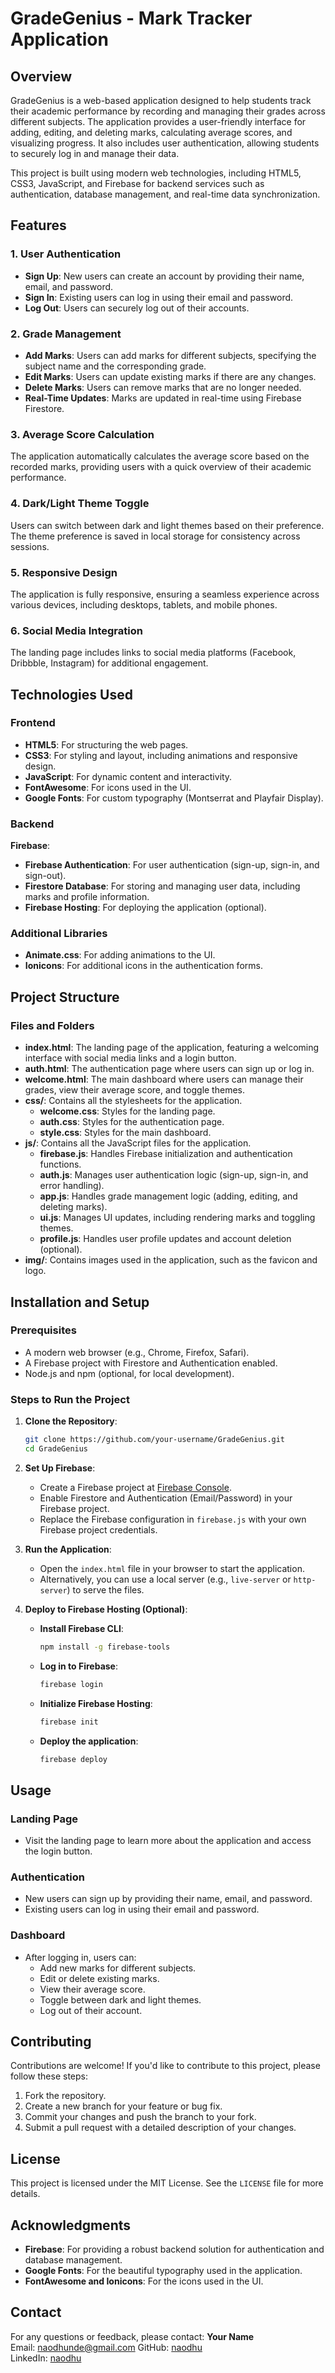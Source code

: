 # GradeGenius - Mark Tracker Application

## Overview

GradeGenius is a web-based application designed to help students track their academic performance by recording and managing their grades across different subjects. The application provides a user-friendly interface for adding, editing, and deleting marks, calculating average scores, and visualizing progress. It also includes user authentication, allowing students to securely log in and manage their data.

This project is built using modern web technologies, including HTML5, CSS3, JavaScript, and Firebase for backend services such as authentication, database management, and real-time data synchronization.

## Features

### 1. User Authentication

- **Sign Up**: New users can create an account by providing their name, email, and password.
- **Sign In**: Existing users can log in using their email and password.
- **Log Out**: Users can securely log out of their accounts.

### 2. Grade Management

- **Add Marks**: Users can add marks for different subjects, specifying the subject name and the corresponding grade.
- **Edit Marks**: Users can update existing marks if there are any changes.
- **Delete Marks**: Users can remove marks that are no longer needed.
- **Real-Time Updates**: Marks are updated in real-time using Firebase Firestore.

### 3. Average Score Calculation

The application automatically calculates the average score based on the recorded marks, providing users with a quick overview of their academic performance.

### 4. Dark/Light Theme Toggle

Users can switch between dark and light themes based on their preference. The theme preference is saved in local storage for consistency across sessions.

### 5. Responsive Design

The application is fully responsive, ensuring a seamless experience across various devices, including desktops, tablets, and mobile phones.

### 6. Social Media Integration

The landing page includes links to social media platforms (Facebook, Dribbble, Instagram) for additional engagement.

## Technologies Used

### Frontend

- **HTML5**: For structuring the web pages.
- **CSS3**: For styling and layout, including animations and responsive design.
- **JavaScript**: For dynamic content and interactivity.
- **FontAwesome**: For icons used in the UI.
- **Google Fonts**: For custom typography (Montserrat and Playfair Display).

### Backend

**Firebase**:

- **Firebase Authentication**: For user authentication (sign-up, sign-in, and sign-out).
- **Firestore Database**: For storing and managing user data, including marks and profile information.
- **Firebase Hosting**: For deploying the application (optional).

### Additional Libraries

- **Animate.css**: For adding animations to the UI.
- **Ionicons**: For additional icons in the authentication forms.

## Project Structure

### Files and Folders

- **index.html**: The landing page of the application, featuring a welcoming interface with social media links and a login button.
- **auth.html**: The authentication page where users can sign up or log in.
- **welcome.html**: The main dashboard where users can manage their grades, view their average score, and toggle themes.
- **css/**: Contains all the stylesheets for the application.
  - **welcome.css**: Styles for the landing page.
  - **auth.css**: Styles for the authentication page.
  - **style.css**: Styles for the main dashboard.
- **js/**: Contains all the JavaScript files for the application.
  - **firebase.js**: Handles Firebase initialization and authentication functions.
  - **auth.js**: Manages user authentication logic (sign-up, sign-in, and error handling).
  - **app.js**: Handles grade management logic (adding, editing, and deleting marks).
  - **ui.js**: Manages UI updates, including rendering marks and toggling themes.
  - **profile.js**: Handles user profile updates and account deletion (optional).
- **img/**: Contains images used in the application, such as the favicon and logo.

## Installation and Setup

### Prerequisites

- A modern web browser (e.g., Chrome, Firefox, Safari).
- A Firebase project with Firestore and Authentication enabled.
- Node.js and npm (optional, for local development).

### Steps to Run the Project

1. **Clone the Repository**:

   ```bash
   git clone https://github.com/your-username/GradeGenius.git
   cd GradeGenius
   ```

2. **Set Up Firebase**:

   - Create a Firebase project at [Firebase Console](https://console.firebase.google.com).
   - Enable Firestore and Authentication (Email/Password) in your Firebase project.
   - Replace the Firebase configuration in `firebase.js` with your own Firebase project credentials.

3. **Run the Application**:

   - Open the `index.html` file in your browser to start the application.
   - Alternatively, you can use a local server (e.g., `live-server` or `http-server`) to serve the files.

4. **Deploy to Firebase Hosting (Optional)**:
   - **Install Firebase CLI**:
     ```bash
     npm install -g firebase-tools
     ```
   - **Log in to Firebase**:
     ```bash
     firebase login
     ```
   - **Initialize Firebase Hosting**:
     ```bash
     firebase init
     ```
   - **Deploy the application**:
     ```bash
     firebase deploy
     ```

## Usage

### Landing Page

- Visit the landing page to learn more about the application and access the login button.

### Authentication

- New users can sign up by providing their name, email, and password.
- Existing users can log in using their email and password.

### Dashboard

- After logging in, users can:
  - Add new marks for different subjects.
  - Edit or delete existing marks.
  - View their average score.
  - Toggle between dark and light themes.
  - Log out of their account.

## Contributing

Contributions are welcome! If you'd like to contribute to this project, please follow these steps:

1. Fork the repository.
2. Create a new branch for your feature or bug fix.
3. Commit your changes and push the branch to your fork.
4. Submit a pull request with a detailed description of your changes.

## License

This project is licensed under the MIT License. See the `LICENSE` file for more details.

## Acknowledgments

- **Firebase**: For providing a robust backend solution for authentication and database management.
- **Google Fonts**: For the beautiful typography used in the application.
- **FontAwesome and Ionicons**: For the icons used in the UI.

## Contact

For any questions or feedback, please contact:
**Your Name**  
Email: naodhunde@gmail.com
GitHub: [naodhu](https://github.com/naodhu)  
LinkedIn: [naodhu](https://linkedin.com/in/naodhu)
